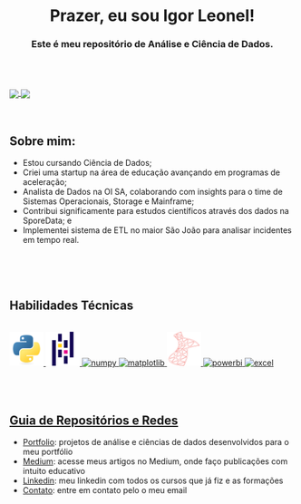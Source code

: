 <h1 align="center">Prazer, eu sou Igor Leonel!</h2>
<h3 align="center">Este é meu repositório de Análise e Ciência de Dados.</h3>

<br/>
<br/>
<br/>

<a href="https://github.com/igorleonel/github-readme-stats">
  <img height=170 align="center" src="https://github-readme-stats.vercel.app/api?username=igorleonel&custom_title=Estatística:&show_icons=true&card_width=450" />
</a>
<a href="https://github.com/igorleonel/portfolio">
  <img height=132 align="center" src="https://github-readme-stats.vercel.app/api/pin/?username=igorleonel&repo=portfolio&theme=transparent&langs_count=8&card_width=50" />
</a>

<br/>
<br/>
<br/>

<h2 align="left">Sobre mim:</h2>

 - Estou cursando Ciência de Dados;
 - Criei uma startup na área de educação avançando em programas de aceleração;
 - Analista de Dados na OI SA, colaborando com insights para o time de Sistemas Operacionais, Storage e Mainframe; 
 - Contribui significamente para estudos científicos através dos dados na SporeData; e
 - Implementei sistema de ETL no maior São João para analisar incidentes em tempo real.

<br/>
<br/>
<br/>

<h2 align="left">Habilidades Técnicas</h2>

<div style="display: inline_block"><br>
  <a href="https://www.python.org" target="_blank" rel="noreferrer"> <img src="https://raw.githubusercontent.com/devicons/devicon/master/icons/python/python-original.svg" alt="python" width="60" height="60"/> </a>   
  <a href="https://pandas.pydata.org/" target="_blank" rel="noreferrer"> <img src="https://raw.githubusercontent.com/devicons/devicon/2ae2a900d2f041da66e950e4d48052658d850630/icons/pandas/pandas-original.svg" alt="pandas" width="60" height="60"/> </a>
  <a href="https://numpy.org/" target="_blank" rel="noreferrer"> <img src="https://cdn.jsdelivr.net/gh/devicons/devicon/icons/numpy/numpy-original.svg" alt="numpy" width="60" height="60"/> 
  <a href="https://matplotlib.org/" target="_blank" rel="noreferrer"> <img src="https://seeklogo.com/images/M/matplotlib-logo-7676870AC0-seeklogo.com.png" alt="matplotlib" width="60" height="60"/> 
  <a href="https://www.microsoft.com/pt-br/sql-server/sql-server-2022" target="_blank" rel="noreferrer"> <img src="https://github.com/devicons/devicon/blob/master/icons/microsoftsqlserver/microsoftsqlserver-line.svg" alt="matplotlib" width="60" height="60"/> 
  <a href="https://powerbi.microsoft.com/" target="_blank" rel="noreferrer"> <img src="https://upload.wikimedia.org/wikipedia/commons/thumb/c/cf/New_Power_BI_Logo.svg/630px-New_Power_BI_Logo.svg.png" alt="powerbi" width="60" height="60"/> 
  <a href="https://www.microsoft.com/pt-br/microsoft-365/excel" target="_blank" rel="noreferrer"> <img src="https://seeklogo.com/images/E/excel-logo-974BFF9CB9-seeklogo.com.png" alt="excel" width="60" height="60"/> 
</div>

<br/>
<br/>
<br/>

<h2 align="left">Guia de Repositórios e Redes</h2>

 - [Portfolio](https://github.com/igorleonel/portfolio): projetos de análise e ciências de dados desenvolvidos para o meu portfólio
 - [Medium](https://medium.com/@igor__leonel): acesse meus artigos no Medium, onde faço publicações com intuito educativo
 - [Linkedin](https://www.linkedin.com/in/igorleonel/): meu linkedin com todos os cursos que já fiz e as formações
 - [Contato](igorleonelborba@hotmail.com): entre em contato pelo o meu email
